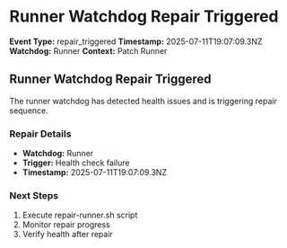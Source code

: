 # Runner Watchdog Repair Triggered

**Event Type:** repair_triggered
**Timestamp:** 2025-07-11T19:07:09.3NZ
**Watchdog:** Runner
**Context:** Patch Runner


## Runner Watchdog Repair Triggered

The runner watchdog has detected health issues and is triggering repair sequence.

### Repair Details
- **Watchdog:** Runner
- **Trigger:** Health check failure
- **Timestamp:** 2025-07-11T19:07:09.3NZ

### Next Steps
1. Execute repair-runner.sh script
2. Monitor repair progress
3. Verify health after repair


